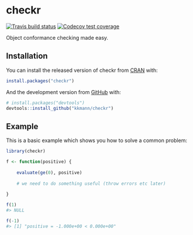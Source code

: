 
<!-- README.md is generated from README.Rmd. Please edit that file -->

# checkr

<!-- badges: start -->

[![Travis build
status](https://travis-ci.org/kkmann/checkr.svg?branch=master)](https://travis-ci.org/kkmann/checkr)
[![Codecov test
coverage](https://codecov.io/gh/kkmann/checkr/branch/master/graph/badge.svg)](https://codecov.io/gh/kkmann/checkr?branch=master)
<!-- badges: end -->

Object conformance checking made easy.

## Installation

You can install the released version of checkr from
[CRAN](https://CRAN.R-project.org) with:

``` r
install.packages("checkr")
```

And the development version from [GitHub](https://github.com/) with:

``` r
# install.packages("devtools")
devtools::install_github("kkmann/checkr")
```

## Example

This is a basic example which shows you how to solve a common problem:

``` r
library(checkr)

f <- function(positive) {
    
    evaluate(ge(0), positive)
    
    # we need to do something useful (throw errors etc later)
    
}

f(1)
#> NULL
```

``` r
f(-1)
#> [1] "positive = -1.000e+00 < 0.000e+00"
```
